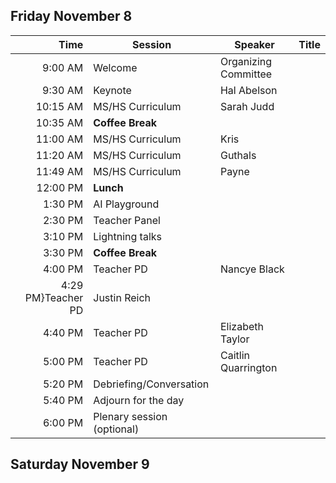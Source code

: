 ##  Friday November 8

|Time|Session|Speaker|Title|
|---:|-------|-------|-----|
9:00 AM|Welcome|Organizing Committee|
9:30 AM|Keynote|Hal Abelson||
10:15 AM|MS/HS Curriculum|Sarah Judd||
10:35 AM|**Coffee Break**
11:00 AM|MS/HS Curriculum|Kris|
11:20 AM|MS/HS Curriculum|Guthals|
11:49 AM|MS/HS Curriculum|Payne|
12:00 PM|**Lunch**
1:30 PM|AI Playground
2:30 PM|Teacher Panel
3:10 PM|Lightning talks
3:30 PM|**Coffee Break**
4:00 PM|Teacher PD|Nancye Black
4:29 PM}Teacher PD|Justin Reich
4:40 PM|Teacher PD|Elizabeth Taylor
5:00 PM|Teacher PD|Caitlin Quarrington
5:20 PM|Debriefing/Conversation
5:40 PM|Adjourn for the day
6:00 PM|Plenary session (optional)|

## Saturday November 9
